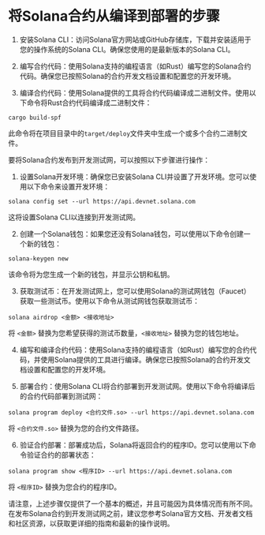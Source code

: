 # 将Solana合约从编译到部署的步骤

1. 安装Solana CLI：访问Solana官方网站或GitHub存储库，下载并安装适用于您的操作系统的Solana CLI。确保您使用的是最新版本的Solana CLI。

2. 编写合约代码：使用Solana支持的编程语言（如Rust）编写您的Solana合约代码。确保您已按照Solana的合约开发文档设置和配置您的开发环境。

3. 编译合约代码：使用Solana提供的工具将合约代码编译成二进制文件。使用以下命令将Rust合约代码编译成二进制文件：
```
cargo build-spf
```
此命令将在项目目录中的`target/deploy`文件夹中生成一个或多个合约二进制文件。

要将Solana合约发布到开发测试网，可以按照以下步骤进行操作：

1. 设置Solana开发环境：确保您已安装Solana CLI并设置了开发环境。您可以使用以下命令来设置开发环境：
```
solana config set --url https://api.devnet.solana.com
```
这将设置Solana CLI以连接到开发测试网。

2. 创建一个Solana钱包：如果您还没有Solana钱包，可以使用以下命令创建一个新的钱包：
```
solana-keygen new
```
该命令将为您生成一个新的钱包，并显示公钥和私钥。

3. 获取测试币：在开发测试网上，您可以使用Solana的测试网钱包（Faucet）获取一些测试币。使用以下命令从测试网钱包获取测试币：
```
solana airdrop <金额> <接收地址>
```
将 `<金额>` 替换为您希望获得的测试币数量，`<接收地址>` 替换为您的钱包地址。

4. 编写和编译合约代码：使用Solana支持的编程语言（如Rust）编写您的合约代码，并使用Solana提供的工具进行编译。确保您已按照Solana的合约开发文档设置和配置您的开发环境。

5. 部署合约：使用Solana CLI将合约部署到开发测试网。使用以下命令将编译后的合约代码部署到测试网：
```
solana program deploy <合约文件.so> --url https://api.devnet.solana.com
```
将 `<合约文件.so>` 替换为您的合约文件路径。

6. 验证合约部署：部署成功后，Solana将返回合约的程序ID。您可以使用以下命令验证合约的部署状态：
```
solana program show <程序ID> --url https://api.devnet.solana.com
```
将 `<程序ID>` 替换为您合约的程序ID。

请注意，上述步骤仅提供了一个基本的概述，并且可能因为具体情况而有所不同。在发布Solana合约到开发测试网之前，建议您参考Solana官方文档、开发者文档和社区资源，以获取更详细的指南和最新的操作说明。
